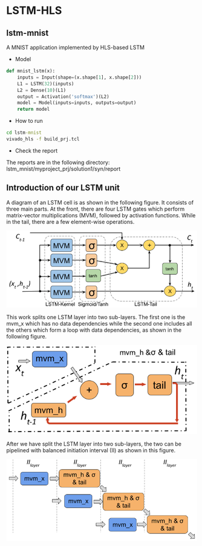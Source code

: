# LSTM-HLS


## lstm-mnist
A MNIST application implemented by HLS-based LSTM

- Model
```python
def mnist_lstm(x):
    inputs = Input(shape=(x.shape[1], x.shape[2]))
    L1 = LSTM(32)(inputs)
    L2 = Dense(10)(L1)
    output = Activation('softmax')(L2)
    model = Model(inputs=inputs, outputs=output)
    return model
```

- How to run

```bat
cd lstm-mnist
vivado_hls -f build_prj.tcl
```

- Check the report

The reports are in the following directory: 
lstm_mnist/myproject_prj/solution1/syn/report

## Introduction of our LSTM unit
A diagram of an LSTM cell is as shown in the following figure. It consists of three main parts. At the front, there are four LSTM gates which perform matrix-vector multiplications (MVM), followed by activation functions. While in the tail, there are a few element-wise operations. 

![LSTM](markdown_images/lstm03.png)


This work splits one LSTM layer into two sub-layers. The first one is the mvm_x which has no data dependencies while the second one includes all the others which form a loop with data dependencies, as shown in the following figure. 

![LSTM-sublayers](markdown_images/lstm_hls12.png)


After we have split the LSTM layer into two sub-layers, the two can be pipelined with balanced initiation interval (II) as shown in this figure. 

![ts_pipeline](markdown_images/ts_pipeline06.png)
